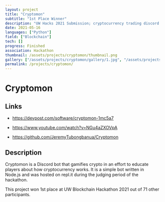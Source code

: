 ```yaml
---
layout: project
title: "Cryptomon"
subtitle: "1st Place Winner"
description: "UW Hacks 2021 Submission; cryptocurrency trading discord game"
date: 2021-05-16
languages: ["Python"]
field: ["Blockchain"]
tech: []
progress: Finished
association: Hackathon
thumbnail: /assets/projects/cryptomon/thumbnail.png
gallery: ["/assets/projects/cryptomon/gallery/1.jpg", "/assets/projects/cryptomon/gallery/2.jpg", "/assets/projects/cryptomon/gallery/3.jpg", "/assets/projects/cryptomon/gallery/4.jpg", "/assets/projects/cryptomon/gallery/5.jpg", "/assets/projects/cryptomon/gallery/6.jpg", "/assets/projects/cryptomon/gallery/7.jpg", "/assets/projects/cryptomon/gallery/8.jpg", "/assets/projects/cryptomon/gallery/gallery.json", "/assets/projects/cryptomon/gallery/thumbnail.png"]
permalink: /projects/cryptomon/
---
```


# Cryptomon

## Links

- <https://devpost.com/software/cryptomon-1mc5a7>

- <https://www.youtube.com/watch?v=NGu4aZXOVpA>

- <https://github.com/JeremyTubongbanua/Cryptomon>

## Description

Cryptomon is a Discord bot that gamifies crypto in an effort to educate players about how cryptocurrency works. It is a simple bot written in Node.js and was hosted on repl.it during the judging period of the hackathon.

This project won 1st place at UW Blockchain Hackathon 2021 out of 71 other participants.
